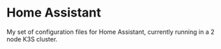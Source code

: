 # Home Assistant

My set of configuration files for Home Assistant, currently running in a 2 node K3S cluster.
